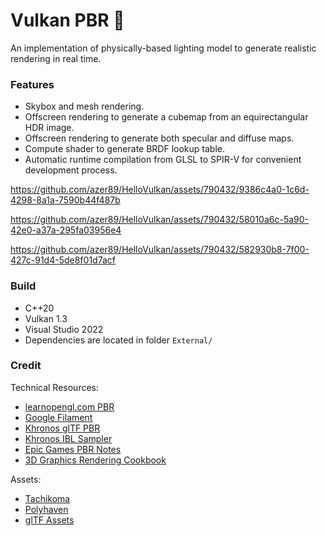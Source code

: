 # Vulkan PBR 🌋

An implementation of physically-based lighting model to generate realistic rendering in real time.

### Features
* Skybox and mesh rendering.
* Offscreen rendering to generate a cubemap from an equirectangular HDR image.
* Offscreen rendering to generate both specular and diffuse maps.
* Compute shader to generate BRDF lookup table.
* Automatic runtime compilation from GLSL to SPIR-V for convenient development process.



https://github.com/azer89/HelloVulkan/assets/790432/9386c4a0-1c6d-4298-8a1a-7590b44f487b



https://github.com/azer89/HelloVulkan/assets/790432/58010a6c-5a90-42e0-a37a-295fa03956e4




https://github.com/azer89/HelloVulkan/assets/790432/582930b8-7f00-427c-91d4-5de8f01d7acf




### Build
* C++20
* Vulkan 1.3
* Visual Studio 2022
* Dependencies are located in folder `External/` 

### Credit
Technical Resources:
* [learnopengl.com PBR](https://learnopengl.com/PBR/Theory)
* [Google Filament](https://google.github.io/filament/Filament.html)
* [Khronos glTF PBR](https://github.com/SaschaWillems/Vulkan-glTF-PBR)
* [Khronos IBL Sampler](https://github.com/KhronosGroup/glTF-IBL-Sampler)
* [Epic Games PBR Notes](https://blog.selfshadow.com/publications/s2013-shading-course/karis/s2013_pbs_epic_notes_v2.pdf)
* [3D Graphics Rendering Cookbook](https://github.com/PacktPublishing/3D-Graphics-Rendering-Cookbook)

Assets:
* [Tachikoma](https://sketchfab.com/3d-models/tachikoma-7ec03deb78de4a1b908d2bc736ff0f15)
* [Polyhaven](https://polyhaven.com/)
* [glTF Assets](https://github.com/KhronosGroup/glTF-Sample-Assets)
